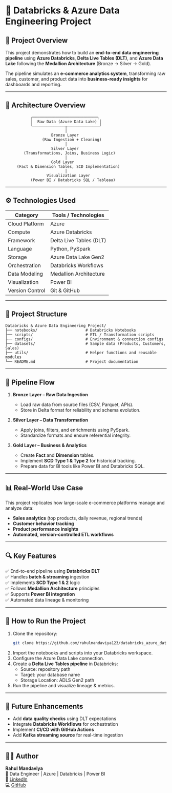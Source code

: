 # 🧠 Databricks & Azure Data Engineering Project

## 🚀 Project Overview
This project demonstrates how to build an **end-to-end data engineering pipeline** using **Azure Databricks**, **Delta Live Tables (DLT)**, and **Azure Data Lake** following the **Medallion Architecture** (Bronze → Silver → Gold).  

The pipeline simulates an **e-commerce analytics system**, transforming raw sales, customer, and product data into **business-ready insights** for dashboards and reporting.

---

## 🧩 Architecture Overview
```
           ┌────────────────────────────┐
           │  Raw Data (Azure Data Lake) │
           └──────────────┬──────────────┘
                          │
                    Bronze Layer
                (Raw Ingestion + Cleaning)
                          │
                    Silver Layer
        (Transformations, Joins, Business Logic)
                          │
                    Gold Layer
     (Fact & Dimension Tables, SCD Implementation)
                          │
                  Visualization Layer
           (Power BI / Databricks SQL / Tableau)
```

---

## ⚙️ Technologies Used
| Category | Tools / Technologies |
|-----------|----------------------|
| Cloud Platform | Azure |
| Compute | Azure Databricks |
| Framework | Delta Live Tables (DLT) |
| Language | Python, PySpark |
| Storage | Azure Data Lake Gen2 |
| Orchestration | Databricks Workflows |
| Data Modeling | Medallion Architecture |
| Visualization | Power BI |
| Version Control | Git & GitHub |

---

## 🧱 Project Structure
```
Databricks & Azure Data Engineering Project/
├── notebooks/                     # Databricks Notebooks
├── scripts/                       # ETL / Transformation scripts
├── configs/                       # Environment & connection configs
├── datasets/                      # Sample data (Products, Customers, Sales)
├── utils/                         # Helper functions and reusable modules
└── README.md                      # Project documentation
```

---

## 🔁 Pipeline Flow
1. **Bronze Layer – Raw Data Ingestion**
   - Load raw data from source files (CSV, Parquet, APIs).  
   - Store in Delta format for reliability and schema evolution.  

2. **Silver Layer – Data Transformation**
   - Apply joins, filters, and enrichments using PySpark.  
   - Standardize formats and ensure referential integrity.  

3. **Gold Layer – Business & Analytics**
   - Create **Fact** and **Dimension** tables.  
   - Implement **SCD Type 1 & Type 2** for historical tracking.  
   - Prepare data for BI tools like Power BI and Databricks SQL.  

---

## 📊 Real-World Use Case
This project replicates how large-scale e-commerce platforms manage and analyze data:
- **Sales analytics** (top products, daily revenue, regional trends)
- **Customer behavior tracking**
- **Product performance insights**
- **Automated, version-controlled ETL workflows**

---

## 🔍 Key Features
✅ End-to-end pipeline using **Databricks DLT**  
✅ Handles **batch & streaming** ingestion  
✅ Implements **SCD Type 1 & 2** logic  
✅ Follows **Medallion Architecture** principles  
✅ Supports **Power BI integration**  
✅ Automated data lineage & monitoring  

---

## 🧪 How to Run the Project
1. Clone the repository:
   ```bash
   git clone https://github.com/rahulmandaviya123/databricks_azure_data_engineering_project.git
   ```
2. Import the notebooks and scripts into your Databricks workspace.  
3. Configure the Azure Data Lake connection.  
4. Create a **Delta Live Tables pipeline** in Databricks:
   - Source: repository path  
   - Target: your database name  
   - Storage Location: ADLS Gen2 path  
5. Run the pipeline and visualize lineage & metrics.

---

## 🧰 Future Enhancements
- Add **data quality checks** using DLT expectations  
- Integrate **Databricks Workflows** for orchestration  
- Implement **CI/CD with GitHub Actions**  
- Add **Kafka streaming source** for real-time ingestion  

---

## 👨‍💻 Author
**Rahul Mandaviya**  
📍 Data Engineer | Azure | Databricks | Power BI  
🔗 [LinkedIn](https://www.linkedin.com/in/rahul-mandaviya/)  
💻 [GitHub](https://github.com/rahulmandaviya123)
